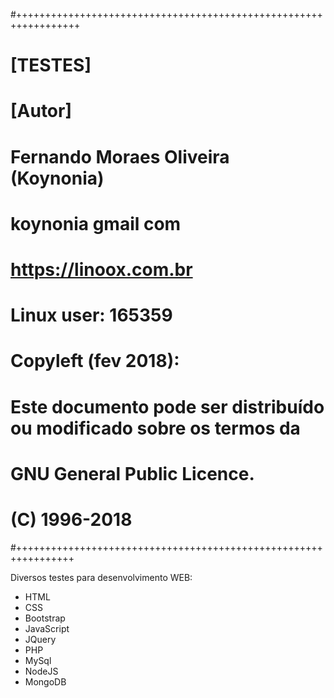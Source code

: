 #+++++++++++++++++++++++++++++++++++++++++++++++++++++++++++++++++
# [TESTES]
#
# [Autor]
# Fernando Moraes Oliveira (Koynonia)
# koynonia gmail com
# https://linoox.com.br
# Linux user: 165359
#
# Copyleft (fev 2018):
# Este documento pode ser distribuído ou modificado sobre os termos da
# GNU General Public Licence.
# (C) 1996-2018
#++++++++++++++++++++++++++++++++++++++++++++++++++++++++++++++++

Diversos testes para desenvolvimento WEB:

- HTML
- CSS
- Bootstrap
- JavaScript
- JQuery
- PHP
- MySql
- NodeJS
- MongoDB
